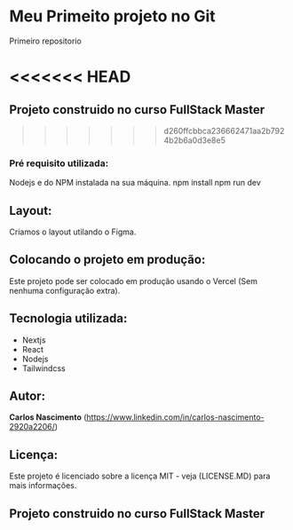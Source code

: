 # Meu Primeito projeto no Git
 
 Primeiro repositorio

<<<<<<< HEAD
=======
## Projeto construido no curso FullStack Master
>>>>>>> d260ffcbbca236662471aa2b7924b2b6a0d3e8e5

### Pré requisito utilizada:

Nodejs e do NPM instalada na sua máquina.
npm install
npm run dev

## Layout:

Criamos o layout utilando o Figma.

## Colocando o projeto em produção:

Este projeto pode ser colocado em produção usando o Vercel (Sem nenhuma configuração extra).

## Tecnologia utilizada:

* Nextjs
* React
* Nodejs
* Tailwindcss

## Autor:

**Carlos Nascimento** (https://www.linkedin.com/in/carlos-nascimento-2920a2206/)

## Licença:

Este projeto é licenciado sobre a licença MIT - veja (LICENSE.MD) para mais informações.

## Projeto construido no curso FullStack Master